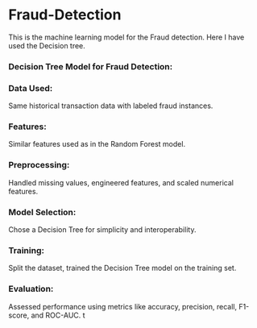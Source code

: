 # Fraud-Detection
This is the machine learning model for the Fraud detection. Here I have used the Decision tree.

### Decision Tree Model for Fraud Detection:
### Data Used: 
Same historical transaction data with labeled fraud instances.

### Features: 
Similar features used as in the Random Forest model.

### Preprocessing: 
Handled missing values, engineered features, and scaled numerical features.

### Model Selection: 
Chose a Decision Tree for simplicity and interoperability.

### Training: 
Split the dataset, trained the Decision Tree model on the training set.

### Evaluation:
Assessed performance using metrics like accuracy, precision, recall, F1-score, and ROC-AUC. t
